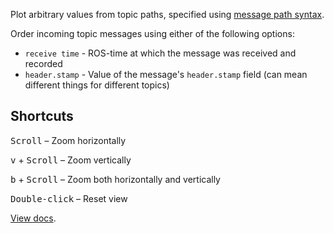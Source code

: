 Plot arbitrary values from topic paths, specified using [message path syntax](#help:message-path-syntax).

Order incoming topic messages using either of the following options:

- `receive time` - ROS-time at which the message was received and recorded
- `header.stamp` - Value of the message's `header.stamp` field (can mean different things for different topics)

## Shortcuts

<kbd>Scroll</kbd> – Zoom horizontally

<kbd>v</kbd> + <kbd>Scroll</kbd> – Zoom vertically

<kbd>b</kbd> + <kbd>Scroll</kbd> – Zoom both horizontally and vertically

<kbd>Double-click</kbd> – Reset view

[View docs](https://foxglove.dev/docs/panels/plot).
